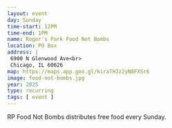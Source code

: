 ```yaml
---
layout: event
day: Sunday
time-start: 12PM
time-end: 1PM
name: Roger's Park Food Not Bombs
location: PO Box
address: |
 6900 N Glenwood Ave<br>
 Chicago, IL 60626
map: https://maps.app.goo.gl/kiraTHJz2yN8FXSr6
image: food-not-bombs.jpg
year: 2025
type: recurring
tags: [ event ]
---
```

RP Food Not Bombs distributes free food every Sunday.